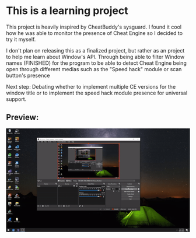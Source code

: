 # This is a learning project
This project is heavily inspired by CheatBuddy's sysguard. I found it cool how he was able to monitor the presence of Cheat Engine so I decided to try it myself.

I don't plan on releasing this as a finalized project, but rather as an project to help me learn about Window's API.
Through being able to filter Window names (FINISHED) for the program to be able to detect Cheat Engine being open through different medias such as the "Speed hack" module or scan button's presence

Next step: Debating whether to implement multiple CE versions for the window title or to implement the speed hack module presence for universal support.

## Preview:
![Preview](previews\preview.gif)
